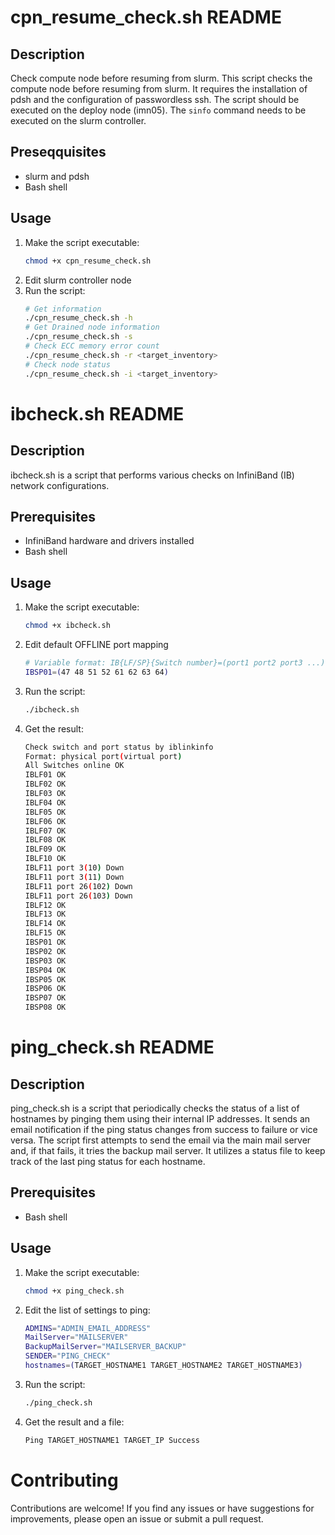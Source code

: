 # cpn_resume_check.sh README

## Description
 Check compute node before resuming from slurm.
 This script checks the compute node before resuming from slurm. It requires the installation of pdsh and the configuration of passwordless ssh. 
 The script should be executed on the deploy node (imn05). The `sinfo` command needs to be executed on the slurm controller.

## Preseqquisites
- slurm and pdsh
- Bash shell

## Usage
1. Make the script executable:
    ```bash
    chmod +x cpn_resume_check.sh
    ```
2. Edit slurm controller node
3. Run the script:
    ``` bash
    # Get information
    ./cpn_resume_check.sh -h
    # Get Drained node information
    ./cpn_resume_check.sh -s
    # Check ECC memory error count
    ./cpn_resume_check.sh -r <target_inventory>
    # Check node status
    ./cpn_resume_check.sh -i <target_inventory>
    ```
# ibcheck.sh README

## Description
ibcheck.sh is a script that performs various checks on InfiniBand (IB) network configurations.

## Prerequisites
- InfiniBand hardware and drivers installed
- Bash shell

## Usage

1. Make the script executable:
    ```bash
    chmod +x ibcheck.sh
    ```
2. Edit default OFFLINE port mapping
    ```bash
    # Variable format: IB{LF/SP}{Switch number}=(port1 port2 port3 ...)
    IBSP01=(47 48 51 52 61 62 63 64)
    ```
3. Run the script:
    ```bash
    ./ibcheck.sh
    ```
4. Get the result:
    ```bash
    Check switch and port status by iblinkinfo
    Format: physical port(virtual port)
    All Switches online OK
    IBLF01 OK
    IBLF02 OK
    IBLF03 OK
    IBLF04 OK
    IBLF05 OK
    IBLF06 OK
    IBLF07 OK
    IBLF08 OK
    IBLF09 OK
    IBLF10 OK
    IBLF11 port 3(10) Down
    IBLF11 port 3(11) Down
    IBLF11 port 26(102) Down
    IBLF11 port 26(103) Down
    IBLF12 OK
    IBLF13 OK
    IBLF14 OK
    IBLF15 OK
    IBSP01 OK
    IBSP02 OK
    IBSP03 OK
    IBSP04 OK
    IBSP05 OK
    IBSP06 OK
    IBSP07 OK
    IBSP08 OK
    ```
# ping_check.sh README
## Description
ping_check.sh is a script that periodically checks the status of a list of hostnames by pinging them using their internal IP addresses. It sends an email notification if the ping status changes from success to failure or vice versa. The script first attempts to send the email via the main mail server and, if that fails, it tries the backup mail server. It utilizes a status file to keep track of the last ping status for each hostname.

## Prerequisites
- Bash shell

## Usage

1. Make the script executable:
    ```bash
    chmod +x ping_check.sh
    ```
2. Edit the list of settings to ping:
    ```bash
    ADMINS="ADMIN_EMAIL_ADDRESS"
    MailServer="MAILSERVER"
    BackupMailServer="MAILSERVER_BACKUP"
    SENDER="PING_CHECK"
    hostnames=(TARGET_HOSTNAME1 TARGET_HOSTNAME2 TARGET_HOSTNAME3)
    ```
3. Run the script:
    ```bash
    ./ping_check.sh
    ```
4. Get the result and a file:
    ```bash
    Ping TARGET_HOSTNAME1 TARGET_IP Success
    ```
# Contributing
Contributions are welcome! If you find any issues or have suggestions for improvements, please open an issue or submit a pull request.